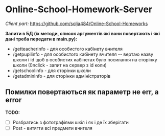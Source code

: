 # Online-School-Homework-Server
*Client part:* https://github.com/solja484/Online-School-Homeworks

**Запити в БД (їх методи, список аргументів які вони повертають і які дані треба передати в main.py):**
* /getteacherinfo - для особистого кабінету вчителя
* /getpupilinfo - для особистого кабінету вчителя
-- вертаю назву школи і id щоб в особистих кабінетах було посилання на сторінку школи (0nclick - запит на сервер з id коли)
* /getschoolinfo - для сторінки школи
* /getadmininfo - для сторінки адміністраторів

**Помилки повертаються як параметр не err, а error**
---

**TODO:**
- [ ] Розбратись з фотографіями шкіл і як і де їх зберігати
- [ ] Post - витягти всі предмети вчителя
